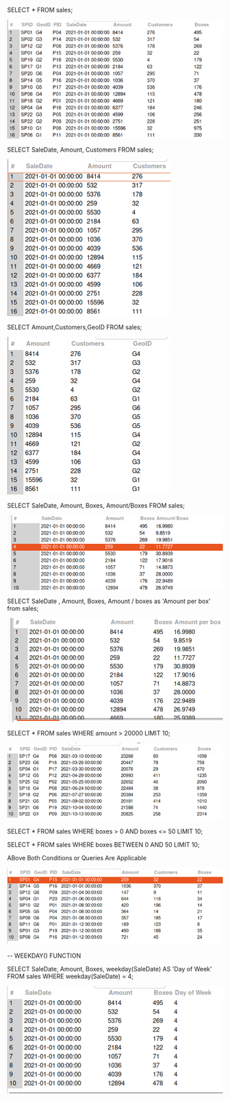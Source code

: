SELECT * FROM sales;



![alt text](image-3.png)

SELECT SaleDate, Amount, Customers FROM sales;

![alt text](image-1.png)

SELECT Amount,Customers,GeoID FROM sales;

![alt text](image-2.png)

SELECT SaleDate, Amount, Boxes, Amount/Boxes FROM sales;

![alt text](image-4.png)


SELECT SaleDate , Amount, Boxes, Amount / boxes as 'Amount per box' from sales;

![alt text](image-5.png)


SELECT * FROM sales
WHERE amount > 20000 LIMIT 10;

![alt text](image-6.png)


SELECT * FROM sales
WHERE boxes > 0 AND boxes <= 50 LIMIT 10;

SELECT * FROM sales 
WHERE boxes BETWEEN 0 AND 50 LIMIT 10;

ABove Both Conditions or Queries Are Applicable 

![alt text](image-7.png)

-- WEEKDAY() FUNCTION

SELECT SaleDate, Amount, Boxes, weekday(SaleDate) AS 'Day of Week'
FROM sales  WHERE weekday(SaleDate) = 4;


![alt text](image-8.png)